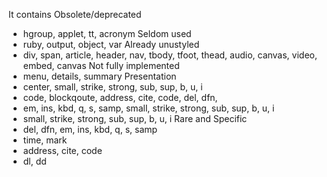 It contains
  Obsolete/deprecated
  - hgroup, applet, tt, acronym
  Seldom used
  - ruby, output, object, var
  Already unustyled
  - div, span, article, header, nav, tbody, tfoot, thead,
    audio, canvas, video, embed, canvas
  Not fully implemented
  - menu, details, summary
  Presentation
  - center, small, strike, strong, sub, sup, b, u, i
  - code, blockqoute, address, cite, code, del, dfn,
  - em, ins, kbd, q, s, samp, small, strike, strong, sub, sup, b, u, i
  - small, strike, strong, sub, sup, b, u, i
  Rare and Specific
  - del, dfn, em, ins, kbd, q, s, samp
  - time, mark
  - address, cite, code
  - dl, dd